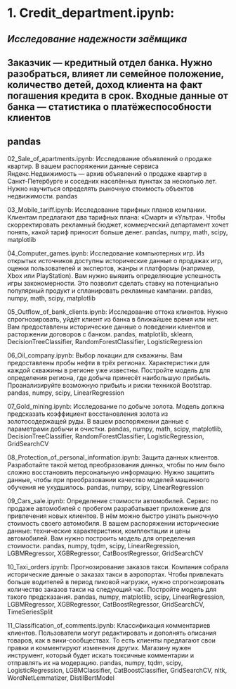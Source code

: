 # 1. Сredit_department.ipynb:
## ***Исследование надежности заёмщика***
## Заказчик — кредитный отдел банка. Нужно разобраться, влияет ли семейное положение, количество детей, доход клиента на факт погашения кредита в срок. Входные данные от банка — статистика о платёжеспособности клиентов
## pandas
    
02_Sale_of_apartments.ipynb:
    Исследование объявлений о продаже квартир.
        В вашем распоряжении данные сервиса Яндекс.Недвижимость — архив объявлений о продаже квартир в Санкт-Петербурге и соседних населённых пунктах за несколько лет. Нужно научиться определять рыночную стоимость объектов недвижимости.
    pandas
    
03_Mobile_tariff.ipynb:
    Исследование тарифных планов компании.
        Клиентам предлагают два тарифных плана: «Смарт» и «Ультра». Чтобы скорректировать рекламный бюджет, коммерческий департамент хочет понять, какой тариф приносит больше денег.
    pandas, numpy, math, scipy, matplotlib
    
04_Computer_games.ipynb:
    Исследование компьютерных игр.
        Из открытых источников доступны исторические данные о продажах игр, оценки пользователей и экспертов, жанры и платформы (например, Xbox или PlayStation). Вам нужно выявить определяющие успешность игры закономерности. Это позволит сделать ставку на потенциально популярный продукт и спланировать рекламные кампании.
    pandas, numpy, math, scipy, matplotlib
    
05_Outflow_of_bank_clients.ipynb:
    Исследование оттока клиентов.
        Нужно спрогнозировать, уйдёт клиент из банка в ближайшее время или нет. Вам предоставлены исторические данные о поведении клиентов и расторжении договоров с банком.
    pandas, matplotlib, sklearn, DecisionTreeClassifier, RandomForestClassifier, LogisticRegression
    
06_Oil_company.ipynb:
    Выбор локации для скважины.
        Вам предоставлены пробы нефти в трёх регионах. Характеристики для каждой скважины в регионе уже известны. Постройте модель для определения региона, где добыча принесёт наибольшую прибыль. Проанализируйте возможную прибыль и риски техникой Bootstrap.
    pandas, numpy, scipy, LinearRegression
    
07_Gold_mining.ipynb:
    Исследование по добыче золота.
        Модель должна предсказать коэффициент восстановления золота из золотосодержащей руды. В вашем распоряжении данные с параметрами добычи и очистки.
    pandas, numpy, math, scipy, matplotlib, DecisionTreeClassifier, RandomForestClassifier, LogisticRegression, GridSearchCV
    
08_Protection_of_personal_information.ipynb:
    Защита данных клиентов.
        Разработайте такой метод преобразования данных, чтобы по ним было сложно восстановить персональную информацию. Нужно защитить данные, чтобы при преобразовании качество моделей машинного обучения не ухудшилось.
    pandas, numpy, scipy, LinearRegression
    
09_Cars_sale.ipynb:
    Определение стоимости автомобилей.
        Сервис по продаже автомобилей с пробегом разрабатывает приложение для привлечения новых клиентов. В нём можно быстро узнать рыночную стоимость своего автомобиля. В вашем распоряжении исторические данные: технические характеристики, комплектации и цены автомобилей. Вам нужно построить модель для определения стоимости.
    pandas, numpy, tqdm, scipy, LinearRegression, LGBMRegressor, XGBRegressor, CatBoostRegressor, GridSearchCV
    
10_Taxi_orders.ipynb:
    Прогнозирование заказов такси.
        Компания собрала исторические данные о заказах такси в аэропортах. Чтобы привлекать больше водителей в период пиковой нагрузки, нужно спрогнозировать количество заказов такси на следующий час. Постройте модель для такого предсказания.
    pandas, numpy, matplotlib, scipy, LinearRegression, LGBMRegressor, XGBRegressor, CatBoostRegressor, GridSearchCV, TimeSeriesSplit
    
11_Classification_of_comments.ipynb:
    Классификация комментариев клиентов.
        Пользователи могут редактировать и дополнять описания товаров, как в вики-сообществах. То есть клиенты предлагают свои правки и комментируют изменения других. Магазину нужен инструмент, который будет искать токсичные комментарии и отправлять их на модерацию.
    pandas, numpy, tqdm, scipy, LogisticRegression, LGBMClassifier, CatBoostClassifier, GridSearchCV, nltk, WordNetLemmatizer, DistilBertModel
